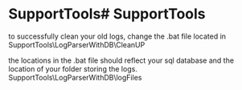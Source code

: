 # SupportTools# SupportTools

to successfully clean your old logs, change the .bat file located in SupportTools\LogParserWithDB\CleanUP

the locations in the .bat file should reflect your sql database and the location of your folder storing the logs. SupportTools\LogParserWithDB\logFiles
